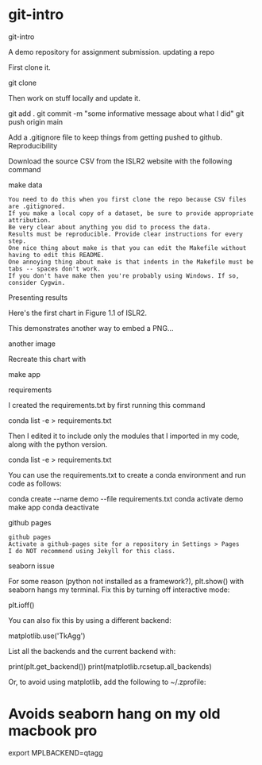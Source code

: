 # git-intro

git-intro

A demo repository for assignment submission.
updating a repo

First clone it.

git clone <url from the github.com GUI>

Then work on stuff locally and update it.

git add .
git commit -m "some informative message about what I did"
git push origin main

Add a .gitignore file to keep things from getting pushed to github.
Reproducibility

Download the source CSV from the ISLR2 website with the following command

make data

    You need to do this when you first clone the repo because CSV files are .gitignored.
    If you make a local copy of a dataset, be sure to provide appropriate attribution.
    Be very clear about anything you did to process the data.
    Results must be reproducible. Provide clear instructions for every step.
    One nice thing about make is that you can edit the Makefile without having to edit this README.
    One annoying thing about make is that indents in the Makefile must be tabs -- spaces don't work.
    If you don't have make then you're probably using Windows. If so, consider Cygwin.

Presenting results

Here's the first chart in Figure 1.1 of ISLR2.

This demonstrates another way to embed a PNG...

another image

Recreate this chart with

make app

requirements

I created the requirements.txt by first running this command

conda list -e > requirements.txt

Then I edited it to include only the modules that I imported in my code, along with the python version.

conda list -e > requirements.txt

You can use the requirements.txt to create a conda environment and run code as follows:

conda create --name demo --file requirements.txt
conda activate demo
make app
conda deactivate

github pages

    github pages
    Activate a github-pages site for a repository in Settings > Pages
    I do NOT recommend using Jekyll for this class.

seaborn issue

For some reason (python not installed as a framework?), plt.show() with seaborn hangs my terminal. Fix this by turning off interactive mode:

plt.ioff()

You can also fix this by using a different backend:

matplotlib.use('TkAgg')

List all the backends and the current backend with:

print(plt.get_backend())
print(matplotlib.rcsetup.all_backends)

Or, to avoid using matplotlib, add the following to ~/.zprofile:

# Avoids seaborn hang on my old macbook pro
export MPLBACKEND=qtagg

